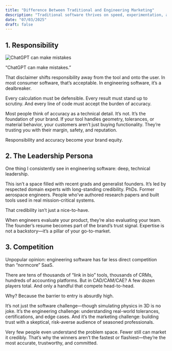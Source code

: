 ```yaml
---
title: "Difference Between Traditional and Engineering Marketing"
description: "Traditional software thrives on speed, experimentation, and broad appeal. Engineering software demands credibility, precision, and a willingness to take responsibility—because failure isn't an option."
date: "07/03/2025"
draft: false
---
```


## 1. Responsibility




![ChatGPT can make mistakes](./chagpt_can_make_mistakes.png)

“ChatGPT can make mistakes.”

That disclaimer shifts responsibility away from the tool and onto the user. In most consumer software, that’s acceptable. In engineering software, it’s a dealbreaker.

Every calculation must be defensible. Every result must stand up to scrutiny. And every line of code must accept the burden of accuracy.

Most people think of accuracy as a technical detail. It’s not. It’s the foundation of your brand. If your tool handles geometry, tolerances, or material behavior, your customers aren’t just buying functionality. They’re trusting you with their margin, safety, and reputation.

Responsibility and accuracy become your brand equity.


## 2. The Leadership Persona

One thing I consistently see in engineering software: deep, technical leadership.

This isn’t a space filled with recent grads and generalist founders. It’s led by respected domain experts with long-standing credibility. PhDs. Former aerospace engineers. People who’ve authored research papers and built tools used in real mission-critical systems.

That credibility isn’t just a nice-to-have.

When engineers evaluate your product, they’re also evaluating your team. The founder’s resume becomes part of the brand’s trust signal. Expertise is not a backstory—it’s a pillar of your go-to-market.

## 3. Competition

Unpopular opinion: engineering software has far less direct competition than “normcore” SaaS.

There are tens of thousands of “link in bio” tools, thousands of CRMs, hundreds of accounting platforms. But in CAD/CAM/CAE? A few dozen players total. And only a handful that compete head-to-head.

Why? Because the barrier to entry is absurdly high.

It’s not just the software challenge—though simulating physics in 3D is no joke. It’s the engineering challenge: understanding real-world tolerances, certifications, and edge cases. And it’s the marketing challenge: building trust with a skeptical, risk-averse audience of seasoned professionals.

Very few people even understand the problem space. Fewer still can market it credibly. That’s why the winners aren’t the fastest or flashiest—they’re the most accurate, trustworthy, and committed.
